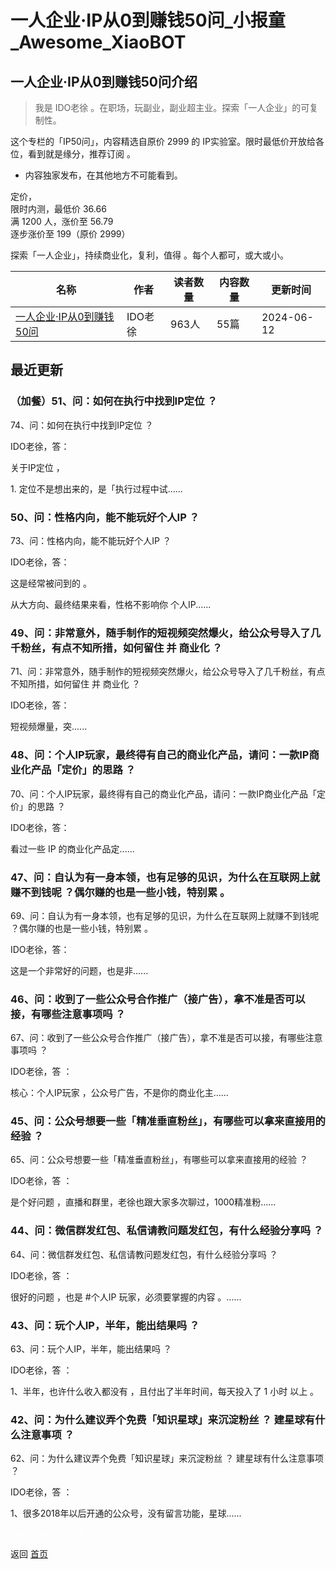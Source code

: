 # 一人企业·IP从0到赚钱50问_小报童_Awesome_XiaoBOT

## 一人企业·IP从0到赚钱50问介绍
> 我是 IDO老徐 。在职场，玩副业，副业超主业。探索「一人企业」的可复制性。    
    
这个专栏的「IP50问」，内容精选自原价 2999 的 IP实验室。限时最低价开放给各位，看到就是缘分，推荐订阅 。    
    
* 内容独家发布，在其他地方不可能看到。    
    
定价，    
限时内测，最低价 36.66    
满 1200 人，涨价至 56.79    
逐步涨价至 199（原价 2999）    
    
探索「一人企业」，持续商业化，复利，值得 。每个人都可，或大或小。  
  


|名称|作者|读者数量|内容数量|更新时间|
|---|---|---|---|---|
|[一人企业·IP从0到赚钱50问](https://xiaobot.net/p/ip50?refer=0b133df9-27dc-423b-8101-639049001c13)|IDO老徐|963人|55篇|2024-06-12|

## 最近更新
### （加餐）51、问：如何在执行中找到IP定位 ？

74、问：如何在执行中找到IP定位 ？

IDO老徐，答：

关于IP定位 ，

1\. 定位不是想出来的，是「执行过程中试......

### 50、问：性格内向，能不能玩好个人IP ？

73、问：性格内向，能不能玩好个人IP ？

IDO老徐，答：

这是经常被问到的 。

从大方向、最终结果来看，性格不影响你 个人IP......

### 49、问：非常意外，随手制作的短视频突然爆火，给公众号导入了几千粉丝，有点不知所措，如何留住 并 商业化 ？

71、问：非常意外，随手制作的短视频突然爆火，给公众号导入了几千粉丝，有点不知所措，如何留住 并 商业化 ？

IDO老徐，答：

短视频爆量，突......

### 48、问：个人IP玩家，最终得有自己的商业化产品，请问：一款IP商业化产品「定价」的思路 ？

70、问：个人IP玩家，最终得有自己的商业化产品，请问：一款IP商业化产品「定价」的思路 ？

IDO老徐，答：

看过一些 IP 的商业化产品定......

### 47、问：自认为有一身本领，也有足够的见识，为什么在互联网上就赚不到钱呢 ？偶尔赚的也是一些小钱，特别累 。

69、问：自认为有一身本领，也有足够的见识，为什么在互联网上就赚不到钱呢 ？偶尔赚的也是一些小钱，特别累 。

IDO老徐，答：

这是一个非常好的问题，也是非......

### 46、问：收到了一些公众号合作推广（接广告），拿不准是否可以接，有哪些注意事项吗 ？

67、问：收到了一些公众号合作推广（接广告），拿不准是否可以接，有哪些注意事项吗 ？

IDO老徐，答 ：

核心：个人IP玩家 ，公众号广告，不是你的商业化主......

### 45、问：公众号想要一些「精准垂直粉丝」，有哪些可以拿来直接用的经验 ？

65、问：公众号想要一些「精准垂直粉丝」，有哪些可以拿来直接用的经验 ？

IDO老徐，答 ：

是个好问题 ，直播和群里，老徐也跟大家多次聊过，1000精准粉......

### 44、问：微信群发红包、私信请教问题发红包，有什么经验分享吗 ？

64、问：微信群发红包、私信请教问题发红包，有什么经验分享吗 ？

IDO老徐，答 ：

很好的问题 ，也是 #个人IP  玩家，必须要掌握的内容 。......

### 43、问：玩个人IP，半年，能出结果吗 ？

63、问：玩个人IP，半年，能出结果吗 ？

IDO老徐，答 ：

1、半年，也许什么收入都没有 ，且付出了半年时间，每天投入了 1 小时 以上 。

### 42、问：为什么建议弄个免费「知识星球」来沉淀粉丝 ？ 建星球有什么注意事项 ？

62、问：为什么建议弄个免费「知识星球」来沉淀粉丝 ？ 建星球有什么注意事项 ？

IDO老徐，答 ：

1、很多2018年以后开通的公众号，没有留言功能，星球......


<a href="https://github.com/Reno9527/awesome-xiaobot" style="color: white; text-decoration: none;">awesome-xiaobot</a>

返回 [首页](../README.md)
